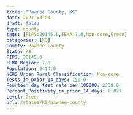 ```yaml
---
title: "Pawnee County, KS"
date: 2021-03-04
draft: false
type: county
tags: [FIPS:20145.0,FEMA:7.0,Non-core,Green]
categories: [KS]
County: Pawnee County
State: KS
FIPS: 20145.0
FEMA_Region: 7.0
Population: 6414.0
NCHS_Urban_Rural_Classification: Non-core
Tests_in_prior_14_days: 150.0
Fourteen_day_test_rate_per_100000: 2339.0
Percent_Positivity_in_prior_14_days: 0.027
Level: Green
url: /states/KS/pawnee-county
---
```



